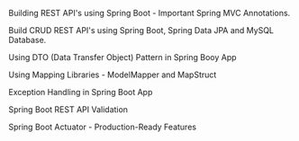 Building REST API's using Spring Boot - Important Spring MVC Annotations.

Build CRUD REST API's using Spring Boot, Spring Data JPA and MySQL Database.

Using DTO (Data Transfer Object) Pattern in Spring Booy App

Using Mapping Libraries - ModelMapper and MapStruct

Exception Handling in Spring Boot App

Spring Boot REST API Validation

Spring Boot Actuator - Production-Ready Features
